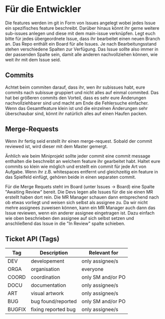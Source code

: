 # Für die Entwickler

Die features werden im git in Form von Issues angelegt wobei jedes Issue ein spezifisches feature beschreibt.
Darüber hinaus könnt ihr gerne weitere sub-issues anlegen und diese mit dem main-issue verknüpfen.
Legt euch bitte für jedes übergeordnete Issue, dass ihr bearbeitet einen neuen Branch an.
Das Repo enthält ein Board für alle Issues. Je nach Bearbeitungsstand stehen verschiedene Spalten zur Verfügung.
Das Issue sollte also immer in der passenden Spalte sein, damit alle anderen nachvollziehen können, wie weit ihr mit dem Issue seid.

## Commits

Achtet beim commiten darauf, dass ihr, wen ihr subissues habt, eure commits nach subissue gruppiert und nicht alles auf einmal commited.
Das hat bei größeren commits den Vorteil, dass es sehr eure Änderungen nachvollziehbarer sind und macht am Ende die Fehlersuche einfacher.
Wenn das Gesamtfeature klein ist und die einzelnen Änderungen sehr überschaubar sind, könnt ihr natürlich alles auf einen Haufen packen.

## Merge-Requests

Wenn ihr fertig seid erstellt ihr einen merge-request.
Sobald der commit reviewed ist, wird dieser mit dem Master gemergt.

Änhlich wie beim Miniprojekt sollte jeder commit eine commit message enthalten die beschreibt an welchem feature ihr gearbeitet habt.
Haltet eure commits so klein wie möglich und erstellt ein commit für jede Art von Aufgabe.
Wenn ihr z.B. whitespaces entfernt und gleichzeitig ein feature in das Spielfeld einfügt, gehören beide in einen separaten commit.

Für die Merge Requets steht im Board (unter Issues -> Board) eine Spalte "Awaiting Review" bereit.
Die Devs legen alle Issues für die sie einen MR erstellt haben dort rein.
Die MR Manager schauen dann entsprechend nach ob etwas vorliegt und weisen sich selbst als assignee zu.
Da wir nicht mehre assignees zuweisen können, kann ein MR Manager auch dann das Issue reviewen, wenn ein anderer assignee eingetragen ist.
Dazu einfach wie oben beschrieben den assignee auf sich selbst setzen und anschließend das Issue in die "In Review" spalte schieben.

## Ticket API (Tags)

| Tag    | Description         | Relevant for      |
| ------ | ------------------- | ----------------- |
| DEV    | developement        | only assignee/s   |
| ORGA   | organisation        | everyone          |
| COORD  | coordination        | only SM and/or PO |
| DOCU   | documentation       | only assignee/s   |
| ART    | visual artwork      | only assignee/s   |
| BUG    | bug found/reported  | only SM and/or PO |
| BUGFIX | fixing reported bug | only assignee/s   |

